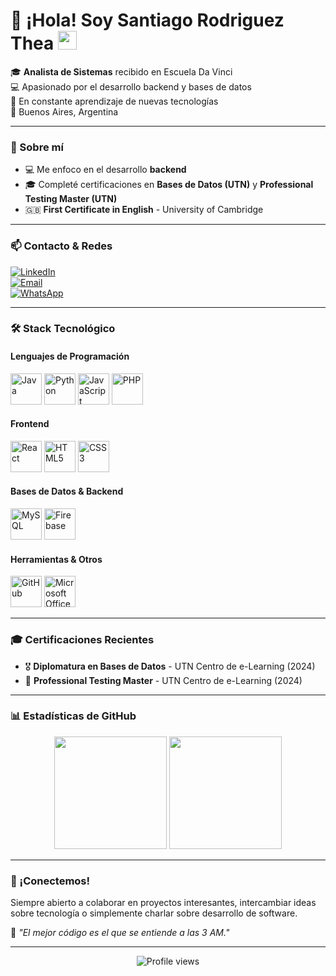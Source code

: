 # 👋 ¡Hola! Soy Santiago Rodriguez Thea <img src="https://media.giphy.com/media/hvRJCLFzcasrR4ia7z/giphy.gif" width="30">

🎓 **Analista de Sistemas** recibido en Escuela Da Vinci  
💻 Apasionado por el desarrollo backend y bases de datos  
🚀 En constante aprendizaje de nuevas tecnologías  
📍 Buenos Aires, Argentina

---

### 🎯 Sobre mí
- 💻 Me enfoco en el desarrollo **backend**
- 🎓 Completé certificaciones en **Bases de Datos (UTN)** y **Professional Testing Master (UTN)**
- 🇬🇧 **First Certificate in English** - University of Cambridge

---

### 📫 Contacto & Redes
[![LinkedIn](https://img.shields.io/badge/LinkedIn-Santiago%20Rodriguez%20Thea-0077B5?logo=linkedin&logoColor=white&style=for-the-badge)](https://www.linkedin.com/in/santiago-rodriguez-thea-121197278/)  
[![Email](https://img.shields.io/badge/Gmail-santi.rthea@gmail.com-D14836?logo=gmail&logoColor=white&style=for-the-badge)](mailto:santi.rthea@gmail.com)  
[![WhatsApp](https://img.shields.io/badge/WhatsApp-+54%2011%206184%201203-25D366?logo=whatsapp&logoColor=white&style=for-the-badge)](https://wa.me/541161841203)

---

### 🛠️ Stack Tecnológico

#### **Lenguajes de Programación**
<p align="left">
  <img src="https://cdn.jsdelivr.net/gh/devicons/devicon/icons/java/java-original.svg" width="50" height="50" title="Java"/> 
  <img src="https://cdn.jsdelivr.net/gh/devicons/devicon/icons/python/python-original.svg" width="50" height="50" title="Python"/> 
  <img src="https://cdn.jsdelivr.net/gh/devicons/devicon/icons/javascript/javascript-original.svg" width="50" height="50" title="JavaScript"/> 
  <img src="https://cdn.jsdelivr.net/gh/devicons/devicon/icons/php/php-original.svg" width="50" height="50" title="PHP"/> 
</p>

#### **Frontend**
<p align="left">
  <img src="https://cdn.jsdelivr.net/gh/devicons/devicon/icons/react/react-original.svg" width="50" height="50" title="React"/> 
  <img src="https://cdn.jsdelivr.net/gh/devicons/devicon/icons/html5/html5-original.svg" width="50" height="50" title="HTML5"/> 
  <img src="https://cdn.jsdelivr.net/gh/devicons/devicon/icons/css3/css3-original.svg" width="50" height="50" title="CSS3"/> 
</p>

#### **Bases de Datos & Backend**
<p align="left">
  <img src="https://cdn.jsdelivr.net/gh/devicons/devicon/icons/mysql/mysql-original.svg" width="50" height="50" title="MySQL"/> 
  <img src="https://cdn.jsdelivr.net/gh/devicons/devicon/icons/firebase/firebase-plain.svg" width="50" height="50" title="Firebase"/>
</p>

#### **Herramientas & Otros**
<p align="left">
  <img src="https://cdn.jsdelivr.net/gh/devicons/devicon/icons/github/github-original.svg" width="50" height="50" title="GitHub"/> 
  <img src="https://img.icons8.com/color/48/000000/microsoft-office-2019.png" width="50" height="50" title="Microsoft Office"/>
</p>

---

### 🎓 Certificaciones Recientes
- 🎖️ **Diplomatura en Bases de Datos** - UTN Centro de e-Learning (2024)
- 🧪 **Professional Testing Master** - UTN Centro de e-Learning (2024)

---

### 📊 Estadísticas de GitHub
<div align="center">
  <img height="180em" src="https://github-readme-stats.vercel.app/api?username=santithea&show_icons=true&theme=tokyonight&include_all_commits=true&count_private=true"/>
  <img height="180em" src="https://github-readme-stats.vercel.app/api/top-langs/?username=santithea&layout=compact&langs_count=8&theme=tokyonight"/>
</div>

---

### 🤝 ¡Conectemos!
Siempre abierto a colaborar en proyectos interesantes, intercambiar ideas sobre tecnología o simplemente charlar sobre desarrollo de software. 

💬 *"El mejor código es el que se entiende a las 3 AM."* 

---

<div align="center">
  <img src="https://komarev.com/ghpvc/?username=santithea&color=blueviolet&style=flat-square&label=Visitas+al+perfil" alt="Profile views"/>
</div>
